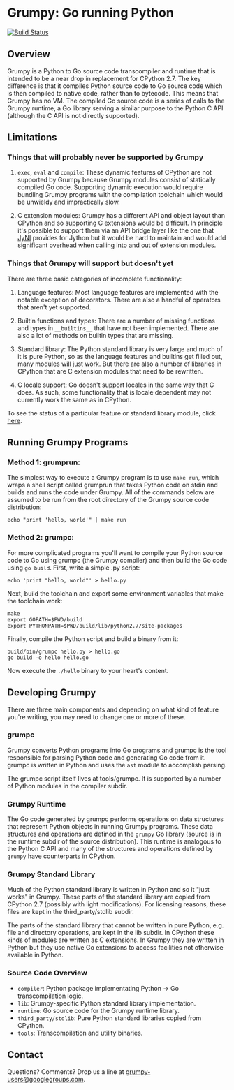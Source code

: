 # Grumpy: Go running Python

[![Build Status](https://travis-ci.org/google/grumpy.svg?branch=master)](https://travis-ci.org/google/grumpy)

## Overview

Grumpy is a Python to Go source code transcompiler and runtime that is intended
to be a near drop in replacement for CPython 2.7. The key difference is that it
compiles Python source code to Go source code which is then compiled to native
code, rather than to bytecode. This means that Grumpy has no VM. The compiled Go
source code is a series of calls to the Grumpy runtime, a Go library serving a
similar purpose to the Python C API (although the C API is not directly
supported).

## Limitations

### Things that will probably never be supported by Grumpy

1. `exec`, `eval` and `compile`: These dynamic features of CPython are not
   supported by Grumpy because Grumpy modules consist of statically compiled Go
   code. Supporting dynamic execution would require bundling Grumpy programs
   with the compilation toolchain which would be unwieldy and impractically
   slow.

2. C extension modules: Grumpy has a different API and object layout than
   CPython and so supporting C extensions would be difficult. In principle it's
   possible to support them via an API bridge layer like the one that
   [JyNI](http://jyni.org) provides for Jython but it would be hard to maintain and
   would add significant overhead when calling into and out of extension
   modules.

### Things that Grumpy will support but doesn't yet

There are three basic categories of incomplete functionality:

1. Language features: Most language features are implemented with the notable
   exception of decorators. There are also a handful of operators that aren't
   yet supported.

2. Builtin functions and types: There are a number of missing functions and
   types in `__builtins__` that have not been implemented. There are also a
   lot of methods on builtin types that are missing.

3. Standard library: The Python standard library is very large and much of it
   is pure Python, so as the language features and builtins get filled out, many
   modules will just work. But there are also a number of libraries in CPython
   that are C extension modules that need to be rewritten.

4. C locale support: Go doesn't support locales in the same way that C does. As such,
   some functionality that is locale dependent may not currently work the same as in
   CPython.

 To see the status of a particular feature or standard library module, click
 [here](https://github.com/google/grumpy/wiki/Missing-Features).

## Running Grumpy Programs

### Method 1: grumprun:

The simplest way to execute a Grumpy program is to use `make run`, which wraps a
shell script called grumprun that takes Python code on stdin and builds and runs
the code under Grumpy. All of the commands below are assumed to be run from the
root directory of the Grumpy source code distribution:

```
echo "print 'hello, world'" | make run
```

### Method 2: grumpc:

For more complicated programs you'll want to compile your Python source code to
Go using grumpc (the Grumpy compiler) and then build the Go code using `go
build`.  First, write a simple .py script:

```
echo 'print "hello, world"' > hello.py
```

Next, build the toolchain and export some environment variables that make the
toolchain work:

```
make
export GOPATH=$PWD/build
export PYTHONPATH=$PWD/build/lib/python2.7/site-packages
```

Finally, compile the Python script and build a binary from it:

```
build/bin/grumpc hello.py > hello.go
go build -o hello hello.go
```

Now execute the `./hello` binary to your heart's content.

## Developing Grumpy

There are three main components and depending on what kind of feature you're
writing, you may need to change one or more of these.

### grumpc

Grumpy converts Python programs into Go programs and grumpc is the tool
responsible for parsing Python code and generating Go code from it. grumpc is
written in Python and uses the `ast` module to accomplish parsing.

The grumpc script itself lives at tools/grumpc. It is supported by a number of
Python modules in the compiler subdir.

### Grumpy Runtime

The Go code generated by grumpc performs operations on data structures that
represent Python objects in running Grumpy programs. These data structures and
operations are defined in the `grumpy` Go library (source is in the runtime
subdir of the source distribution).  This runtime is analogous to the Python C
API and many of the structures and operations defined by `grumpy` have
counterparts in CPython.

### Grumpy Standard Library

Much of the Python standard library is written in Python and so it "just works"
in Grumpy. These parts of the standard library are copied from CPython 2.7
(possibly with light modifications). For licensing reasons, these files are kept
in the third_party/stdlib subdir.

The parts of the standard library that cannot be written in pure Python, e.g.
file and directory operations, are kept in the lib subdir. In CPython these
kinds of modules are written as C extensions. In Grumpy they are written in
Python but they use native Go extensions to access facilities not otherwise
available in Python.

### Source Code Overview

- `compiler`: Python package implementating Python -> Go transcompilation logic.
- `lib`: Grumpy-specific Python standard library implementation.
- `runtime`: Go source code for the Grumpy runtime library.
- `third_party/stdlib`: Pure Python standard libraries copied from CPython.
- `tools`: Transcompilation and utility binaries.

## Contact

Questions? Comments? Drop us a line at [grumpy-users@googlegroups.com](https://groups.google.com/forum/#!forum/grumpy-users).
